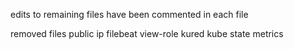 edits to remaining files have been commented in each file

removed files
public ip
filebeat
view-role
kured
kube state metrics

